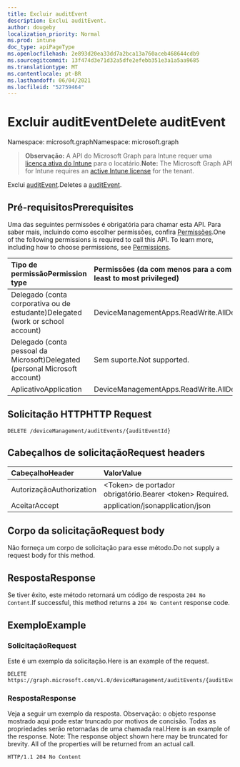 ```yaml
---
title: Excluir auditEvent
description: Exclui auditEvent.
author: dougeby
localization_priority: Normal
ms.prod: intune
doc_type: apiPageType
ms.openlocfilehash: 2e893d20ea33dd7a2bca13a760aceb468644cdb9
ms.sourcegitcommit: 13f474d3e71d32a5dfe2efebb351e3a1a5aa9685
ms.translationtype: MT
ms.contentlocale: pt-BR
ms.lasthandoff: 06/04/2021
ms.locfileid: "52759464"
---
```

# <a name="delete-auditevent"></a><span data-ttu-id="7ec0d-103">Excluir auditEvent</span><span class="sxs-lookup"><span data-stu-id="7ec0d-103">Delete auditEvent</span></span>

<span data-ttu-id="7ec0d-104">Namespace: microsoft.graph</span><span class="sxs-lookup"><span data-stu-id="7ec0d-104">Namespace: microsoft.graph</span></span>

> <span data-ttu-id="7ec0d-105">**Observação:** A API do Microsoft Graph para Intune requer uma [licença ativa do Intune](https://go.microsoft.com/fwlink/?linkid=839381) para o locatário.</span><span class="sxs-lookup"><span data-stu-id="7ec0d-105">**Note:** The Microsoft Graph API for Intune requires an [active Intune license](https://go.microsoft.com/fwlink/?linkid=839381) for the tenant.</span></span>

<span data-ttu-id="7ec0d-106">Exclui [auditEvent](../resources/intune-auditing-auditevent.md).</span><span class="sxs-lookup"><span data-stu-id="7ec0d-106">Deletes a [auditEvent](../resources/intune-auditing-auditevent.md).</span></span>

## <a name="prerequisites"></a><span data-ttu-id="7ec0d-107">Pré-requisitos</span><span class="sxs-lookup"><span data-stu-id="7ec0d-107">Prerequisites</span></span>
<span data-ttu-id="7ec0d-p101">Uma das seguintes permissões é obrigatória para chamar esta API. Para saber mais, incluindo como escolher permissões, confira [Permissões](/graph/permissions-reference).</span><span class="sxs-lookup"><span data-stu-id="7ec0d-p101">One of the following permissions is required to call this API. To learn more, including how to choose permissions, see [Permissions](/graph/permissions-reference).</span></span>

|<span data-ttu-id="7ec0d-110">Tipo de permissão</span><span class="sxs-lookup"><span data-stu-id="7ec0d-110">Permission type</span></span>|<span data-ttu-id="7ec0d-111">Permissões (da com menos para a com mais privilégios)</span><span class="sxs-lookup"><span data-stu-id="7ec0d-111">Permissions (from least to most privileged)</span></span>|
|:---|:---|
|<span data-ttu-id="7ec0d-112">Delegado (conta corporativa ou de estudante)</span><span class="sxs-lookup"><span data-stu-id="7ec0d-112">Delegated (work or school account)</span></span>|<span data-ttu-id="7ec0d-113">DeviceManagementApps.ReadWrite.All</span><span class="sxs-lookup"><span data-stu-id="7ec0d-113">DeviceManagementApps.ReadWrite.All</span></span>|
|<span data-ttu-id="7ec0d-114">Delegado (conta pessoal da Microsoft)</span><span class="sxs-lookup"><span data-stu-id="7ec0d-114">Delegated (personal Microsoft account)</span></span>|<span data-ttu-id="7ec0d-115">Sem suporte.</span><span class="sxs-lookup"><span data-stu-id="7ec0d-115">Not supported.</span></span>|
|<span data-ttu-id="7ec0d-116">Aplicativo</span><span class="sxs-lookup"><span data-stu-id="7ec0d-116">Application</span></span>|<span data-ttu-id="7ec0d-117">DeviceManagementApps.ReadWrite.All</span><span class="sxs-lookup"><span data-stu-id="7ec0d-117">DeviceManagementApps.ReadWrite.All</span></span>|

## <a name="http-request"></a><span data-ttu-id="7ec0d-118">Solicitação HTTP</span><span class="sxs-lookup"><span data-stu-id="7ec0d-118">HTTP Request</span></span>
<!-- {
  "blockType": "ignored"
}
-->
``` http
DELETE /deviceManagement/auditEvents/{auditEventId}
```

## <a name="request-headers"></a><span data-ttu-id="7ec0d-119">Cabeçalhos de solicitação</span><span class="sxs-lookup"><span data-stu-id="7ec0d-119">Request headers</span></span>
|<span data-ttu-id="7ec0d-120">Cabeçalho</span><span class="sxs-lookup"><span data-stu-id="7ec0d-120">Header</span></span>|<span data-ttu-id="7ec0d-121">Valor</span><span class="sxs-lookup"><span data-stu-id="7ec0d-121">Value</span></span>|
|:---|:---|
|<span data-ttu-id="7ec0d-122">Autorização</span><span class="sxs-lookup"><span data-stu-id="7ec0d-122">Authorization</span></span>|<span data-ttu-id="7ec0d-123">&lt;Token&gt; de portador obrigatório.</span><span class="sxs-lookup"><span data-stu-id="7ec0d-123">Bearer &lt;token&gt; Required.</span></span>|
|<span data-ttu-id="7ec0d-124">Aceitar</span><span class="sxs-lookup"><span data-stu-id="7ec0d-124">Accept</span></span>|<span data-ttu-id="7ec0d-125">application/json</span><span class="sxs-lookup"><span data-stu-id="7ec0d-125">application/json</span></span>|

## <a name="request-body"></a><span data-ttu-id="7ec0d-126">Corpo da solicitação</span><span class="sxs-lookup"><span data-stu-id="7ec0d-126">Request body</span></span>
<span data-ttu-id="7ec0d-127">Não forneça um corpo de solicitação para esse método.</span><span class="sxs-lookup"><span data-stu-id="7ec0d-127">Do not supply a request body for this method.</span></span>

## <a name="response"></a><span data-ttu-id="7ec0d-128">Resposta</span><span class="sxs-lookup"><span data-stu-id="7ec0d-128">Response</span></span>
<span data-ttu-id="7ec0d-129">Se tiver êxito, este método retornará um código de resposta `204 No Content`.</span><span class="sxs-lookup"><span data-stu-id="7ec0d-129">If successful, this method returns a `204 No Content` response code.</span></span>

## <a name="example"></a><span data-ttu-id="7ec0d-130">Exemplo</span><span class="sxs-lookup"><span data-stu-id="7ec0d-130">Example</span></span>

### <a name="request"></a><span data-ttu-id="7ec0d-131">Solicitação</span><span class="sxs-lookup"><span data-stu-id="7ec0d-131">Request</span></span>
<span data-ttu-id="7ec0d-132">Este é um exemplo da solicitação.</span><span class="sxs-lookup"><span data-stu-id="7ec0d-132">Here is an example of the request.</span></span>
``` http
DELETE https://graph.microsoft.com/v1.0/deviceManagement/auditEvents/{auditEventId}
```

### <a name="response"></a><span data-ttu-id="7ec0d-133">Resposta</span><span class="sxs-lookup"><span data-stu-id="7ec0d-133">Response</span></span>
<span data-ttu-id="7ec0d-p102">Veja a seguir um exemplo da resposta. Observação: o objeto response mostrado aqui pode estar truncado por motivos de concisão. Todas as propriedades serão retornadas de uma chamada real.</span><span class="sxs-lookup"><span data-stu-id="7ec0d-p102">Here is an example of the response. Note: The response object shown here may be truncated for brevity. All of the properties will be returned from an actual call.</span></span>
``` http
HTTP/1.1 204 No Content
```




